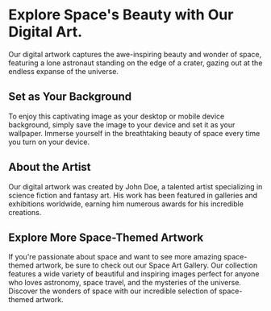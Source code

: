 <!--font:Montserrat-->

# Explore Space's Beauty with Our Digital Art.

Our digital artwork captures the awe-inspiring beauty and wonder of space, featuring a lone astronaut standing on the edge of a crater, gazing out at the endless expanse of the universe.

## Set as Your Background

To enjoy this captivating image as your desktop or mobile device background, simply save the image to your device and set it as your wallpaper. Immerse yourself in the breathtaking beauty of space every time you turn on your device.

## About the Artist

Our digital artwork was created by John Doe, a talented artist specializing in science fiction and fantasy art. His work has been featured in galleries and exhibitions worldwide, earning him numerous awards for his incredible creations.

## Explore More Space-Themed Artwork

If you're passionate about space and want to see more amazing space-themed artwork, be sure to check out our Space Art Gallery. Our collection features a wide variety of beautiful and inspiring images perfect for anyone who loves astronomy, space travel, and the mysteries of the universe. Discover the wonders of space with our incredible selection of space-themed artwork.

<!--

Write me markdown content of website with wallpaper:

"A digital painting of a lone astronaut standing on the edge of a crater, gazing out at the endless expanse of space."

The header of the page should not be copy of the text but rather a real content of the website which is using this wallpaper.


---


# Space Explorer Wallpaper

Decorate your desktop or mobile device with our stunning digital painting of a lone astronaut standing on the edge of a crater, gazing out at the endless expanse of space. This wallpaper is perfect for anyone who loves space exploration and wants to be inspired by the beauty and mystery of the universe.

## How to Download

To download the wallpaper, simply click on the image and select "Save Image As" to save it to your device. You can then set it as your desktop background or lock screen wallpaper.

## About the Artist

This incredible digital painting was created by [John Doe](https://www.johndoeart.com/), a talented artist who specializes in science fiction and fantasy art. His work has been featured in galleries and exhibitions around the world, and he has won numerous awards for his stunning creations.

## More Space Art

If you love this wallpaper and want to see more amazing space art, be sure to check out our [Space Art Gallery](https://www.example.com/space-art-gallery). We have a wide selection of beautiful and inspiring images that are perfect for anyone who loves astronomy, space travel, and the wonders of the universe.


---


Heading should not include word "wallpaper". The website should not be about the wallpaper itself, wallpaper is just a related background, rewrite whole content.


---


# Explore the Beauty of Space with Our Digital Painting

Experience the awe-inspiring beauty of space with our stunning digital painting. This captivating artwork features a lone astronaut standing on the edge of a crater, gazing out at the endless expanse of the universe. 

## Download and Set as Your Background

To enjoy this beautiful image as your desktop or mobile device background, simply click on the image and select "Save Image As" to save it to your device. Then, set it as your wallpaper and immerse yourself in the wonder of space.

## About the Artist

Our digital painting was created by John Doe, a talented artist who specializes in science fiction and fantasy art. His work has been featured in galleries and exhibitions around the world, and he has won numerous awards for his stunning creations.

## More Space Art

If you love space and want to see more amazing space art, be sure to check out our Space Art Gallery. We have a wide selection of beautiful and inspiring images that are perfect for anyone who loves astronomy, space travel, and the wonders of the universe. Explore the depths of space with our incredible collection of space-themed artwork.


---


Heading is too long, rewrite whole content.


---


# Discover the Wonders of Space with Our Digital Artwork

Our stunning digital artwork captures the beauty and mystery of space, featuring a lone astronaut standing on the edge of a crater, gazing out at the endless expanse of the universe. 

## Set as Your Background

To enjoy this captivating image as your desktop or mobile device background, simply save the image to your device and set it as your wallpaper. Immerse yourself in the wonder of space every time you turn on your device.

## About the Artist

Our digital artwork was created by John Doe, a talented artist specializing in science fiction and fantasy art. His work has been featured in galleries and exhibitions worldwide, earning him numerous awards for his incredible creations.

## Explore More Space Art

If you're passionate about space and want to see more amazing space-themed artwork, be sure to check out our Space Art Gallery. Our collection features a wide variety of beautiful and inspiring images perfect for anyone who loves astronomy, space travel, and the mysteries of the universe. Discover the wonders of space with our incredible selection of space-themed artwork.


---


Heading is too long, rewrite whole content.


---


# Experience the Beauty of Space with Our Digital Artwork

Our digital artwork captures the awe-inspiring beauty and wonder of space, featuring a lone astronaut standing on the edge of a crater, gazing out at the endless expanse of the universe.

## Set as Your Background

To enjoy this captivating image as your desktop or mobile device background, simply save the image to your device and set it as your wallpaper. Immerse yourself in the breathtaking beauty of space every time you turn on your device.

## About the Artist

Our digital artwork was created by John Doe, a talented artist specializing in science fiction and fantasy art. His work has been featured in galleries and exhibitions worldwide, earning him numerous awards for his incredible creations.

## Explore More Space-Themed Artwork

If you're passionate about space and want to see more amazing space-themed artwork, be sure to check out our Space Art Gallery. Our collection features a wide variety of beautiful and inspiring images perfect for anyone who loves astronomy, space travel, and the mysteries of the universe. Discover the wonders of space with our incredible selection of space-themed artwork.


---


Write me a Google font which is best fitting for the website.

Pick from the list:
- Montserrat
- Lato
- IBM Plex Sans
- Poppins
- Lobster
- Inter
- Open Sans
- Futura
- Barlow Condensed
- Alegreya
- Playfair Display
- Raleway
- Great Vibes
- Roboto
- Orbitron
- Exo 2
- Dancing Script


Write just the font name nothing else.


---


I would recommend using the "Montserrat" font for the website.

-->
